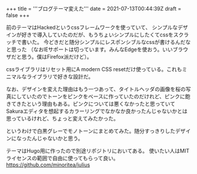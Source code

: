 +++
title = '''ブログテーマ変えた'''
date = 2021-07-13T00:44:39Z
draft = false
+++

前のテーマはHackedというcssフレームワークを使っていて、
シンプルなデザインが好きで導入していたのだが、もうちょいシンプルにしたくてcssをスクラッチで書いた。
今どきだと随分シンプルにレスポンシブルなcssが書けるんだなと思った
（なおIEサポートは切っています。みんなEdgeを使おう。いいブラウザだと思う。僕はFirefox派だけど）。

cssライブラリはリセット用にA modern CSS resetだけ使っている。これもミニマルなライブラリで好きな設計だ。

なお、デザインを変えた理由はもう一つあって、タイトルヘッダの画像を桜の写真にしていたのでトーンをピンクをベースに作っていたのだけれど、ピンクに飽きてきたという理由もある。ピンクについては悪くなかったと思っていてSakuraエディタを想起するカラーリングでなかなか良かったんじゃないかとは思っているけれど、ちょっと変えてみたかった。

というわけで白黒グレーでモノトーンにまとめてみた。随分すっきりしたデザインになったんじゃないかと思う。

テーマはHugo用に作ったので別途リポジトリにおいてある。
使いたい人はMITライセンスの範囲で自由に使ってもらって良い。
https://github.com/minoritea/julius
